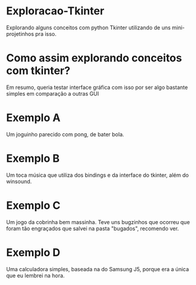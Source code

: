 # Exploracao-Tkinter
Explorando alguns conceitos com python Tkinter utilizando de uns mini-projetinhos pra isso.

# Como assim explorando conceitos com tkinter?
Em resumo, queria testar interface gráfica com isso por ser algo bastante simples em comparação a outras GUI

# Exemplo A
Um joguinho parecido com pong, de bater bola.

# Exemplo B 
Um toca música que utiliza dos bindings e da interface do tkinter, além do winsound.

# Exemplo C
Um jogo da cobrinha bem massinha. Teve uns bugzinhos que ocorreu que foram tão engraçados que salvei na pasta "bugados", recomendo ver.

# Exemplo D
Uma calculadora simples, baseada na do Samsung J5, porque era a única que eu lembrei na hora.
